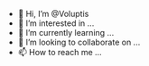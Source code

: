 - 👋 Hi, I’m @Voluptis
- 👀 I’m interested in ...
- 🌱 I’m currently learning ...
- 💞️ I’m looking to collaborate on ...
- 📫 How to reach me ...

<!---
Voluptis/Voluptis is a ✨ special ✨ repository because its `README.md` (this file) appears on your GitHub profile.
You can click the Preview link to take a look at your changes.
--->
